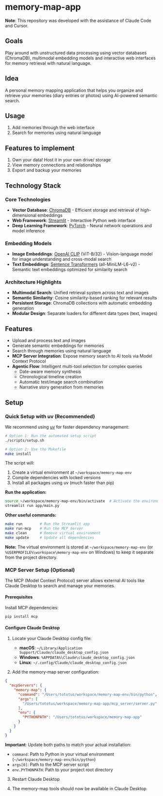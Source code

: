 # memory-map-app

**Note**: This repository was developed with the assistance of Claude Code and Cursor.

## Goals
Play around with unstructured data processing using vector databases (ChromaDB), multimodal embedding models and interactive web interfaces for memory retrieval with natural language.

## Idea

A personal memory mapping application that helps you organize and retrieve your memories (diary entries or photos) using AI-powered semantic search.

## Usage

1. Add memories through the web interface
2. Search for memories using natural language

## Features to implement
1. Own your data! Host it in your own drive/ storage
2. View memory connections and relationships
3. Export and backup your memories

## Technology Stack

### Core Technologies
- **Vector Database**: [ChromaDB](https://www.trychroma.com/) - Efficient storage and retrieval of high-dimensional embeddings
- **Web Framework**: [Streamlit](https://streamlit.io/) - Interactive Python web interface
- **Deep Learning Framework**: [PyTorch](https://pytorch.org/) - Neural network operations and model inference

### Embedding Models
- **Image Embeddings**: [OpenAI CLIP](https://github.com/openai/CLIP) (ViT-B/32) - Vision-language model for image understanding and cross-modal search
- **Text Embeddings**: [Sentence Transformers](https://www.sbert.net/) (all-MiniLM-L6-v2) - Semantic text embeddings optimized for similarity search

### Architecture Highlights
- **Multimodal Search**: Unified retrieval system across text and images
- **Semantic Similarity**: Cosine similarity-based ranking for relevant results
- **Persistent Storage**: ChromaDB collections with automatic embedding generation
- **Modular Design**: Separate loaders for different data types (text, images)

## Features

- Upload and process text and images
- Generate semantic embeddings for memories
- Search through memories using natural language
- **MCP Server Integration**: Expose memory search to AI tools via Model Context Protocol
- **Agentic Flow**: Intelligent multi-tool selection for complex queries
  - Date-aware memory synthesis
  - Chronological timeline creation
  - Automatic text/image search combination
  - Narrative story generation from memories

## Setup

### Quick Setup with uv (Recommended)

We recommend using [uv](https://github.com/astral-sh/uv) for faster dependency management:

```bash
# Option 1: Run the automated setup script
./scripts/setup.sh

# Option 2: Use the Makefile
make install
```

The script will:
1. Create a virtual environment at `~/workspace/memory-map-env`
2. Compile dependencies with locked versions
3. Install all packages using uv (much faster than pip)

**Run the application:**
```bash
source ~/workspace/memory-map-env/bin/activate  # Activate the environment
streamlit run app/main.py
```

**Other useful commands:**
```bash
make run        # Run the Streamlit app
make run-mcp    # Run the MCP server
make clean      # Remove virtual environment
make update     # Update all dependencies
```

**Note:** The virtual environment is stored at `~/workspace/memory-map-env` (or `%USERPROFILE%\workspace\memory-map-env` on Windows) to keep it separate from the project directory.

### MCP Server Setup (Optional)

The MCP (Model Context Protocol) server allows external AI tools like Claude Desktop to search and manage your memories.

#### Prerequisites

Install MCP dependencies:
```bash
pip install mcp
```

#### Configure Claude Desktop

1. Locate your Claude Desktop config file:
   - **macOS**: `~/Library/Application Support/Claude/claude_desktop_config.json`
   - **Windows**: `%APPDATA%\Claude\claude_desktop_config.json`
   - **Linux**: `~/.config/Claude/claude_desktop_config.json`

2. Add the memory-map server configuration:
```json
{
  "mcpServers": {
    "memory-map": {
      "command": "/Users/tototus/workspace/memory-map-env/bin/python",
      "args": [
        "/Users/tototus/workspace/memory-map-app/mcp_server/server.py"
      ],
      "env": {
        "PYTHONPATH": "/Users/tototus/workspace/memory-map-app"
      }
    }
  }
}
```

**Important**: Update both paths to match your actual installation:
- `command`: Path to Python in your virtual environment (`~/workspace/memory-map-env/bin/python`)
- `args[0]`: Path to the MCP server script
- `env.PYTHONPATH`: Path to your project root directory

3. Restart Claude Desktop

4. The memory-map tools should now be available in Claude Desktop

